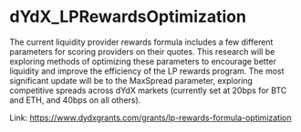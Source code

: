 # dYdX_LPRewardsOptimization


The current liquidity provider rewards formula includes a few different parameters for scoring providers on their quotes. This research will be exploring methods of optimizing these parameters to encourage better liquidity and improve the efficiency of the LP rewards program. The most significant update will be to the MaxSpread parameter, exploring competitive spreads across dYdX markets (currently set at 20bps for BTC and ETH, and 40bps on all others).

Link: https://www.dydxgrants.com/grants/lp-rewards-formula-optimization 
<br /> 
